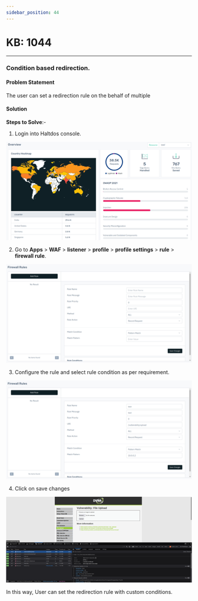 ```yaml
---
sidebar_position: 44
---
```


# KB: 1044
-----------

### **Condition based redirection.**

#### **Problem Statement**

The user can set a redirection rule on the behalf of multiple 

#### **Solution**

**Steps to Solve**:-

1. Login into Haltdos console.

![kb-1044](/img/waf/v8/kb/kb_1044_overview.png)

2. Go to **Apps** > **WAF** > **listener** > **profile** > **profile settings** > **rule** > **firewall rule**.

![kb-1044](/img/waf/v8/kb/kb_1044_firewall_rule.png)

3. Configure the rule and select rule condition as per requirement.

![kb-1044](/img/waf/v8/kb/kb_1044_firewall_rule_conf.png)

4. Click on save changes

![kb-1044](/img/waf/v6/kb/re3.png)

In this way, User can set the redirection rule with custom conditions.



